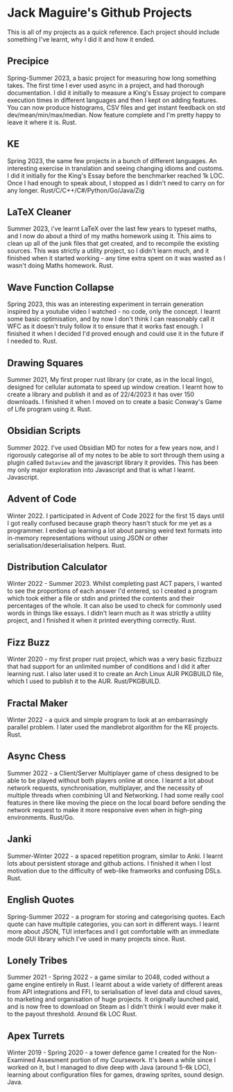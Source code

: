 # Jack Maguire's Github Projects

This is all of my projects as a quick reference. Each project should include something I've learnt, why I did it and how it ended.

## Precipice
Spring-Summer 2023, a basic project for measuring how long something takes. The first time I ever used async in a project, and had thorough documentation. I did it initially to measure a King's Essay project to compare execution times in different languages and then I kept on adding features. You can now produce histograms, CSV files and get instant feedback on std dev/mean/min/max/median. Now feature complete and I'm pretty happy to leave it where it is. Rust.

## KE
Spring 2023, the same few projects in a bunch of different languages. An interesting exercise in translation and seeing changing idioms and customs. I did it initially for the King's Essay before the benchmarker reached 1k LOC. Once I had enough to speak about, I stopped as I didn't need to carry on for any longer. Rust/C/C++/C#/Python/Go/Java/Zig

## LaTeX Cleaner
Summer 2023, i've learnt LaTeX over the last few years to typeset maths, and I now do about a third of my maths homework using it. This aims to clean up all of the junk files that get created, and to recompile the existing sources. This was strictly a utility project, so I didn't learn much, and it finished when it started working - any time extra spent on it was wasted as I wasn't doing Maths homework. Rust.

## Wave Function Collapse
Spring 2023, this was an interesting experiment in terrain generation inspired by a youtube video I watched - no code, only the concept. I learnt some basic optimisation, and by now I don't think I can reasonably call it WFC as it doesn't truly follow it to ensure that it works fast enough. I finished it when I decided I'd proved enough and could use it in the future if I needed to. Rust.

## Drawing Squares
Summer 2021, My first proper rust library (or crate, as in the local lingo), designed for cellular automata to speed up window creation. I learnt how to create a library and publish it and as of 22/4/2023 it has over 150 downloads. I finished it when I moved on to create a basic Conway's Game of Life program using it. Rust.

## Obsidian Scripts
Summer 2022. I've used Obsidian MD for notes for a few years now, and I rigorously categorise all of my notes to be able to sort through them using a plugin called `Dataview` and the javascript library it provides. This has been my only major exploration into Javascript and that is what I learnt. Javascript.

## Advent of Code
Winter 2022. I participated in Advent of Code 2022 for the first 15 days until I got really confused because graph theory hasn't stuck for me yet as a programmer. I ended up learning a lot about parsing weird text formats into in-memory representations without using JSON or other serialisation/deserialisation helpers. Rust.

## Distribution Calculator
Winter 2022 - Summer 2023. Whilst completing past ACT papers, I wanted to see the proportions of each answer I'd entered, so I created a program which took either a file or stdin and printed the contents and their percentages of the whole. It can also be used to check for commonly used words in things like essays. I didn't learn much as it was strictly a utility project, and I finished it when it printed everything correctly. Rust.

## Fizz Buzz
Winter 2020 - my first proper rust project, which was a very basic fizzbuzz that had support for an unlimited number of conditions and I did it after learning rust. I also later used it to create an Arch Linux AUR PKGBUILD file, which I used to publish it to the AUR. Rust/PKGBUILD.

## Fractal Maker
Winter 2022 - a quick and simple program to look at an embarrasingly parallel problem. I later used the mandlebrot algorithm for the KE projects. Rust.

## Async Chess
Summer 2022 - a Client/Server Multiplayer game of chess designed to be able to be played without both players online at once. I learnt a lot about network requests, synchronisation, multiplayer, and the necessity of multiple threads when combining UI and Networking. I had some really cool features in there like moving the piece on the local board before sending the network request to make it more responsive even when in high-ping environments. Rust/Go.

## Janki
Summer-Winter 2022 - a spaced repetition program, similar to Anki. I learnt lots about persistent storage and github actions. I finished it when I lost motivation due to the difficulty of web-like framworks and confusing DSLs. Rust.

## English Quotes
Spring-Summer 2022 - a program for storing and categorising quotes. Each quote can have multiple categories, you can sort in different ways. I learnt more about JSON, TUI interfaces and I got comfortable with an immediate mode GUI library which I've used in many projects since. Rust.

## Lonely Tribes
Summer 2021 - Spring 2022 - a game similar to 2048, coded without a game engine entirely in Rust. I learnt about a wide variety of different areas from API integrations and FFI, to serialisation of level data and cloud saves, to marketing and organisation of huge projects. It originally launched paid, and is now free to download on Steam as I didn't think I would ever make it to the payout threshold. Around 6k LOC Rust.

## Apex Turrets
Winter 2019 - Spring 2020 - a tower defence game I created for the Non-Examined Assesment portion of my Coursework. It's been a while since I worked on it, but I managed to dive deep with Java (around 5-6k LOC), learning about configuration files for games, drawing sprites, sound design. Java.